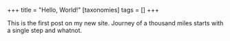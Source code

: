 +++
title = "Hello, World!"
[taxonomies]
tags = []
+++

This is the first post on my new site.
Journey of a thousand miles starts with a single step and whatnot.
